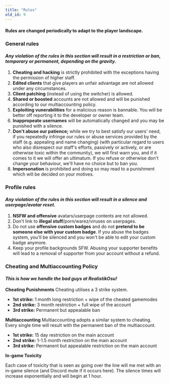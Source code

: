 ```yaml
---
title: "Rules"
old_id: 9
---
```

<h4 class="cenetered">Rules are changed periodically to adapt to the player landscape.</h4>

<h3><i class="game icon"></i> General rules</h3>

#### _Any violation of the rules in this section will result in a **restriction or ban, temporary or permanent**, depending on the gravity._

1. **Cheating and hacking** is strictly prohibited with the exceptions having the permission of higher staff.
2. **Edited clients** that give players an unfair advantage are not allowed under any circumstances.
3. **Client patching** (instead of using the switcher) is allowed.
4. **Shared or boosted** accounts are not allowed and will be punished according to our multiaccounting policy.
5. **Exploiting vunerabilities** for a malicious reason is bannable. You will be better off reporting it to the developer or owner team.
6. **Inappropeate usernames** will be automatically changed and you may be punished with a silence.
7. **Don't abuse our patience;** while we try to best satisfy our users' need, if you repeatedly infringe our rules or abuse services provided by the staff (e.g. appealing and name changing) (with particular regard to users who also disrespect our staff's efforts, passively or actively, or are otherwise toxic within the community), we will first warn you, and if it comes to it we will offer an ultimatum. If you refuse or otherwise don't change your behaviour, we'll have no choice but to ban you.
8. **Impersonation** is prohibited and doing so may read to a punishment which will be decided on your motives.

<h3><i class="user icon"></i> Profile rules</h3>

#### _Any violation of the rules in this section will result in a **silence and userpage/avatar reset**._

1. **NSFW and offensive** avatars/userpage contents are not allowed.
2. Don't link to **illegal stuff**/porn/warez/viruses on userpages.
3. Do not use **offensive custom badges** and do not **pretend to be someone else with your custom badge**. If you abuse the badges system, you'll be silenced and you won't be able to edit your custom badge anymore.
4. Keep your profile backgrounds SFW. Abusing your supporter benefits will lead to a removal of supporter from your account without a refund.

<h3><i class="file text outline icon"></i> Cheating and Multiaccounting Policy</h3>

#### _This is how we handle the bad guys at RealistikOsu!_

**Cheating Punishments**
Cheating utilises a 3 strike system.

- **1st strike:** 1 month long restriction + wipe of the cheated gamemodes
- **2nd strike:** 3 month restriction + full wipe of the account
- **3rd strike:** Permanent but appealable ban

**Multiaccounting**
Multiaccounting adopts a similar system to cheating. Every single time will result with the permanent ban of the multiaccount.

- **1st strike:** 15 day restriction on the main account
- **2nd strike:** 1-1.5 month restriction on the main account
- **3rd strike:** Permanent but appealable restriction on the main account

**In-game Toxicity**

Each case of toxicity that is seen as going  over the line will me met with an in-game silence (and Discord mute if it occurs here). The silence times will increase exponentially and will begin at 1 hour.


